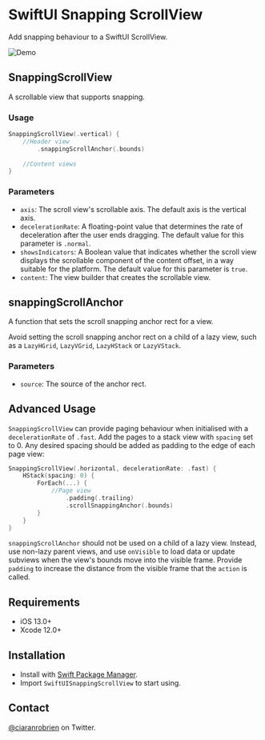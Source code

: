 # SwiftUI Snapping ScrollView

Add snapping behaviour to a SwiftUI ScrollView.

![Demo](./Resources/Demo.gif "Demo")

## SnappingScrollView

A scrollable view that supports snapping.

### Usage
```swift
SnappingScrollView(.vertical) {
    //Header view
        .snappingScrollAnchor(.bounds)
            
    //Content views
}
```

### Parameters
* `axis`: The scroll view's scrollable axis. The default axis is the vertical axis.
* `decelerationRate`: A floating-point value that determines the rate of deceleration after the user ends dragging. The default value for this parameter is `.normal`.
* `showsIndicators`: A Boolean value that indicates whether the scroll view displays the scrollable component of the content offset, in a way suitable for the platform. The default value for this parameter is `true`.
* `content`: The view builder that creates the scrollable view.

## snappingScrollAnchor

A function that sets the scroll snapping anchor rect for a view.

Avoid setting the scroll snapping anchor rect on a child of a lazy view, such as a `LazyHGrid`, `LazyVGrid`, `LazyHStack` or `LazyVStack`.

### Parameters
* `source`: The source of the anchor rect.

## Advanced Usage

`SnappingScrollView` can provide paging behaviour when initialised with a `decelerationRate` of `.fast`. Add the pages to a stack view with `spacing` set to 0. Any desired spacing should be added as padding to the edge of each page view:

```swift
SnappingScrollView(.horizontal, decelerationRate: .fast) {
    HStack(spacing: 0) {
        ForEach(...) {
            //Page view
                .padding(.trailing)
                .scrollSnappingAnchor(.bounds)
        }
    }
}
```

`snappingScrollAnchor` should not be used on a child of a lazy view. Instead, use non-lazy parent views, and use `onVisible` to load data or update subviews when the view's bounds move into the visible frame. Provide `padding` to increase the distance from the visible frame that the `action` is called.

## Requirements

* iOS 13.0+
* Xcode 12.0+

## Installation

* Install with [Swift Package Manager](https://developer.apple.com/documentation/xcode/adding_package_dependencies_to_your_app).
* Import `SwiftUISnappingScrollView` to start using.

## Contact

[@ciaranrobrien](https://twitter.com/ciaranrobrien) on Twitter.

